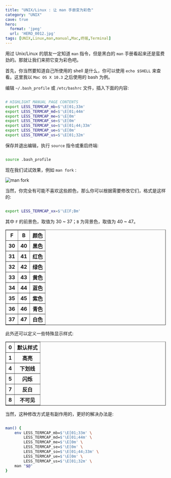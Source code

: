 ```yaml
---
title: "UNIX/Linux : 让 man 手册变为彩色"
category: "UNIX"
cave: true
hero:
  format: 'jpeg'
  url: 'HERO_0012.jpg'
tags: [UNIX,Linux,man,manual,Mac,终端,Terminal]
---
```

用过 Unix/Linux 的朋友一定知道 `man` 指令，但是黑白的 `man` 手册看起来还是蛮费劲的。那就让我们来把它变为彩色吧。

首先，你当然要知道自己所使用的 shell 是什么，你可以使用 `echo $SHELL` 来查看。这里我以 `Mac OS X 10.3` 之后使用的 bash 为例。

编辑 `~/.bash_profile` 或 `/etc/bashrc` 文件，插入下面的内容:

```sh

# HIGHLIGHT MANUAL PAGE CONTENTS
export LESS_TERMCAP_mb=$'\E[01;33m'
export LESS_TERMCAP_md=$'\E[01;44m'
export LESS_TERMCAP_me=$'\E[0m'
export LESS_TERMCAP_se=$'\E[0m'
export LESS_TERMCAP_so=$'\E[01;44;33m'
export LESS_TERMCAP_ue=$'\E[0m'
export LESS_TERMCAP_us=$'\E[01;32m'

```

保存并退出编辑，执行 `source` 指令或重启终端:

```sh

source .bash_profile

```

现在我们试试效果，例如 `man fork` :

![man fork](/assets/images/posts/content/2013-11-05-12-00-00-UNIX_Man.jpg)


当然，你完全有可能不喜欢这些颜色，那么你可以根据需要修改它们，格式是这样的:

```sh

export LESS_TERMCAP_xx=$'\E[F;Bm'

```

其中 `F` 的前景色，取值为 30 ~ 37；`B` 为背景色，取值为 40 ~ 47。

<table border="1" class="table table-bordered table-striped table-condensed">
<tr><th>F</th><th>B</th><th>颜色</th></tr>
<tr><th>30</th><th>40</th><th>黑色</th></tr>
<tr><th>31</th><th>41</th><th>红色</th></tr>
<tr><th>32</th><th>42</th><th>绿色</th></tr>
<tr><th>33</th><th>43</th><th>黄色</th></tr>
<tr><th>34</th><th>44</th><th>蓝色</th></tr>
<tr><th>35</th><th>45</th><th>紫色</th></tr>
<tr><th>36</th><th>46</th><th>青色</th></tr>
<tr><th>37</th><th>47</th><th>白色</th></tr>
</table>

此外还可以定义一些特殊显示样式:

<table border="1" class="table table-bordered table-striped table-condensed">
<tr><th>0</th><th>默认样式</th></tr>
<tr><th>1</th><th>高亮</th></tr>
<tr><th>4</th><th>下划线</th></tr>
<tr><th>5</th><th>闪烁</th></tr>
<tr><th>7</th><th>反白</th></tr>
<tr><th>8</th><th>不可见</th></tr>
</table>

当然，这种修改方式是有副作用的，更好的解决办法是:

```sh

man() {
	env LESS_TERMCAP_mb=$'\E[01;33m' \
		LESS_TERMCAP_md=$'\E[01;44m' \
		LESS_TERMCAP_me=$'\E[0m' \
		LESS_TERMCAP_se=$'\E[0m' \
		LESS_TERMCAP_so=$'\E[01;44;33m' \
		LESS_TERMCAP_ue=$'\E[0m' \
		LESS_TERMCAP_us=$'\E[01;32m' \
	man "$@"
}

```




